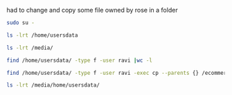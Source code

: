 had to change and copy some file owned by rose in a folder

```bash
sudo su -

ls -lrt /home/usersdata

ls -lrt /media/

find /home/usersdata/ -type f -user ravi |wc -l

find /home/usersdata/ -type f -user ravi -exec cp --parents {} /ecommerce \;

ls -lrt /media/home/usersdata/
```
